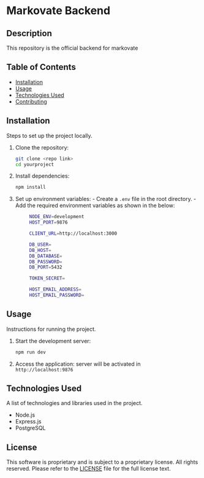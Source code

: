 # Markovate Backend

## Description

This repository is the official backend for markovate

## Table of Contents

- [Installation](#installation)
- [Usage](#usage)
- [Technologies Used](#technologies-used)
- [Contributing](#contributing)

## Installation

Steps to set up the project locally.

1. Clone the repository:

   ```bash
   git clone <repo link>
   cd yourproject
   ```

2. Install dependencies:

   ```bash
   npm install
   ```

3. Set up environment variables: - Create a `.env` file in the root directory. - Add the required environment variables as shown in the below:
   ```bash
        NODE_ENV=development
        HOST_PORT=9876

        CLIENT_URL=http://localhost:3000

        DB_USER=
        DB_HOST=    
        DB_DATABASE=
        DB_PASSWORD=
        DB_PORT=5432

        TOKEN_SECRET=

        HOST_EMAIL_ADDRESS=
        HOST_EMAIL_PASSWORD=
    ```

## Usage

Instructions for running the project.

1. Start the development server:

   ```bash
   npm run dev
   ```

2. Access the application:
   server will be activated in `http://localhost:9876`

## Technologies Used

A list of technologies and libraries used in the project.

- Node.js
- Express.js
- PostgreSQL

## License

This software is proprietary and is subject to a proprietary license. All rights reserved. Please refer to the [LICENSE](./LICENSE) file for the full license text.

